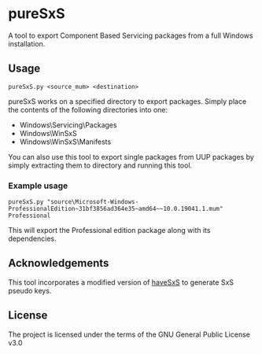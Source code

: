 pureSxS
=======
A tool to export Component Based Servicing packages from a full Windows installation.

Usage
-----
```
pureSxS.py <source_mum> <destination>
```

pureSxS works on a specified directory to export packages. Simply place the contents of the following directories into one:
 * Windows\Servicing\Packages
 * Windows\WinSxS
 * Windows\WinSxS\Manifests

You can also use this tool to export single packages from UUP packages by simply extracting them to directory and running this tool.

### Example usage
```
pureSxS.py "source\Microsoft-Windows-ProfessionalEdition~31bf3856ad364e35~amd64~~10.0.19041.1.mum" Professional
```
This will export the Professional edition package along with its dependencies.

Acknowledgements
----------------
This tool incorporates a modified version of [haveSxS](https://github.com/Gamers-Against-Weed/haveSxS) to generate SxS pseudo keys.

License
-------
The project is licensed under the terms of the GNU General Public License v3.0
